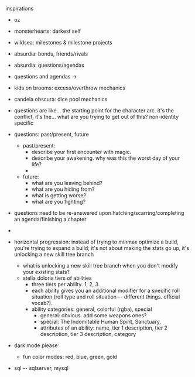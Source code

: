 inspirations
- oz
- monsterhearts: darkest self
- wildsea: milestones & milestone projects
- absurdia: bonds, friends/rivals
- absurdia: questions/agendas
 - questions and agendas -> 
- kids on brooms: excess/overthrow mechanics
- candela obscura: dice pool mechanics

- questions are like... the starting point for the character arc. it's the conflict, it's the... what are you trying to get out of this? non-identity specific
- questions: past/present, future
    - past/present:
        - describe your first encounter with magic. 
        - describe your awakening. why was this the worst day of your life?
        - 
    - future:
        - what are you leaving behind?
        - what are you hiding from? 
        - what is getting worse?
        - what are you fighting?

- questions need to be re-answered upon hatching/scarring/completing an agenda/finishing a chapter
- 
- horizontal progression: instead of trying to minmax optimize a build, you're trying to expand a build; it's not about making the stats go up, it's unlocking a new skill tree branch
    - what is unlocking a new skill tree branch when you don't modify your existing stats?
    - stella doloris tiers of abilities
        - three tiers per ability. 1, 2, 3.
        - each ability gives you an additional modifier for a specific roll situation (roll type and roll situation -- different things. official vocab?). 
        - ability categories: general, colorful (rgba), special
            - general: obvious. add some weapons ones?
            - special: The Indomitable Human Spirit, Sanctuary, 
            - attributes of an ability: name, tier 1 description, tier 2 description, tier 3 description, category

- dark mode please
    - fun color modes: red, blue, green, gold

- sql -- sqlserver, mysql